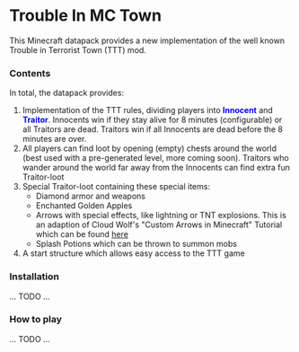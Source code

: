 # Trouble In MC Town

This Minecraft datapack provides a new implementation of the well known Trouble in Terrorist Town (TTT) mod.


### Contents

In total, the datapack provides:
1. Implementation of the TTT rules, dividing players into <span style="color:blue">**Innocent**</span> and <span style="color:blue">**Traitor**</span>. Innocents win if they stay alive for 8 minutes (configurable) or all Traitors are dead. Traitors win if all Innocents are dead before the 8 minutes are over.
2. All players can find loot by opening (empty) chests around the world (best used with a pre-generated level, more coming soon). Traitors who wander around the world far away from the Innocents can find extra fun Traitor-loot
3. Special Traitor-loot containing these special items:
    * Diamond armor and weapons
    * Enchanted Golden Apples
    * Arrows with special effects, like lightning or TNT explosions. This is an adaption of Cloud Wolf's "Custom Arrows in Minecraft" Tutorial which can be found [here](https://www.youtube.com/watch?v=14mBKL53Fy0)
    * Splash Potions which can be thrown to summon mobs
4. A start structure which allows easy access to the TTT game



### Installation

... TODO ...

### How to play

... TODO ...
